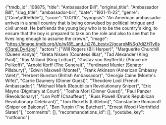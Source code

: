 {"tmdb_id": 108875, "title": "Ambassador Bill", "original_title": "Ambassador Bill", "slug_title": "ambassador-bill", "date": "1931-11-22", "genre": ["Com\u00e9die"], "score": "0.0/10", "synopsis": "An American ambassador arrives in a small country that is being convulsed by political intrigue and civil unrest. He befriends the young boy who is to be the country's king, to ensure that the boy is prepared to take on the role and also to see that he lives long enough to assume the crown.", "image": "https://image.tmdb.org/t/p/w185_and_h278_bestv2/gcarpMNSg7djZHTv8s63qraLDy4.jpg", "actors": ["Will Rogers (Bill Harper)", "Marguerite Churchill (Queen Vanya)", "Greta Nissen (Countess Ilka)", "Tad Alexander (King Paul)", "Ray Milland (King Lothar)", "Gustav von Seyffertitz (Prince de Polikoff)", "Arnold Korff (The General)", "Ferdinand Munier (Senator Pillsbury)", "Edwin Maxwell (Monte)", "Frank Atkinson (American Embassy Valet)", "Herbert Bunston (British Ambassador)", "Georgia Caine (Monte's Wife)", "Carrie Daumery (Dinner Guest)", "Theodore Lodi (French Ambassador)", "Michael Mark (Republican Revolutionary Sniper)", "Eric Mayne (Dignitary at Court)", "Toshia Mori (Dinner Guest)", "Paul Panzer (Revolutionary)", "Lon Poff (Chauffeur)", "Russ Powell (Drunk Republican Revolutionary Celebrant)", "Tom Ricketts (Littleton)", "Constantine Romanoff (Sniper on Balcony)", "Ben Turpin (The Butcher)", "Ernest Wood (Northfield Slater)"], "comments": [], "recommandations_id": [], "youtube_key": "notfound"}